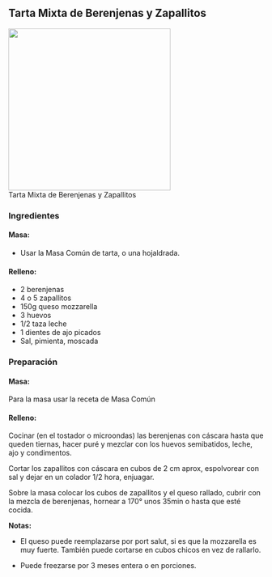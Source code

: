 ## Tarta Mixta de Berenjenas y Zapallitos

<div class="image">
  <img src="https://i.imgur.com/Ifxn2rH.jpg" height=320/>
  <div class="caption">Tarta Mixta de Berenjenas y Zapallitos</div>
</div>

### Ingredientes

#### Masa:

  * Usar la Masa Común de tarta, o una hojaldrada.

#### Relleno:

  * 2 berenjenas
  * 4 o 5 zapallitos
  * 150g queso mozzarella
  * 3 huevos
  * 1/2 taza leche
  * 1 dientes de ajo picados
  * Sal, pimienta, moscada

### Preparación

#### Masa:
Para la masa usar la receta de Masa Común

#### Relleno:
Cocinar (en el tostador o microondas) las berenjenas con cáscara hasta que
queden tiernas, hacer puré y mezclar con los huevos semibatidos, leche, ajo y
condimentos.

Cortar los zapallitos con cáscara en cubos de 2 cm aprox, espolvorear con sal y
dejar en un colador 1/2 hora, enjuagar.

Sobre la masa colocar los cubos de zapallitos y el queso rallado, cubrir con la
mezcla de berenjenas, hornear a 170° unos 35min o hasta que esté cocida.

**Notas:**

* El queso puede reemplazarse por port salut, si es que la mozzarella es muy
  fuerte. También puede cortarse en cubos chicos en vez de rallarlo.

* Puede freezarse por 3 meses entera o en porciones.
